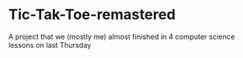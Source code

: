 # Tic-Tak-Toe-remastered
A project that we (mostly me) almost finished in 4 computer science lessons on last Thursday